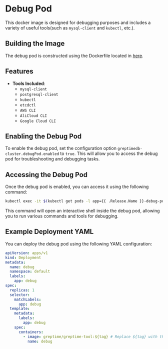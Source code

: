 # Debug Pod

This docker image is designed for debugging purposes and includes a variety of useful tools(such as `mysql-client` and `kubectl`, etc.).

## Building the Image

The debug pod is constructed using the Dockerfile located in [here](./Dockerfile).

## Features

- **Tools Included**:
    - `mysql-client`
    - `postgresql-client`
    - `kubectl`
    - `etcdctl`
    - `AWS CLI`
    - `AliCloud CLI`
    - `Google Cloud CLI`

## Enabling the Debug Pod

To enable the debug pod, set the configuration option `greptimedb-cluster.debugPod.enabled` to `true`. This will allow you to access the debug pod for troubleshooting and debugging tasks.

## Accessing the Debug Pod

Once the debug pod is enabled, you can access it using the following command:

```bash
kubectl exec -it $(kubectl get pods -l app={{ .Release.Name }}-debug-pod -o jsonpath='{.items[0].metadata.name}') -- /bin/bash
```

This command will open an interactive shell inside the debug pod, allowing you to run various commands and tools for debugging.

## Example Deployment YAML

You can deploy the debug pod using the following YAML configuration:

```yaml
apiVersion: apps/v1
kind: Deployment
metadata:
  name: debug
  namespace: default
  labels:
    app: debug
spec:
  replicas: 1
  selector:
    matchLabels:
      app: debug
  template:
    metadata:
      labels:
        app: debug
    spec:
      containers:
        - image: greptime/greptime-tool:${tag} # Replace ${tag} with the desired image tag, which you can find here: https://hub.docker.com/repository/docker/greptime/greptime-tool/tags
          name: debug
```
